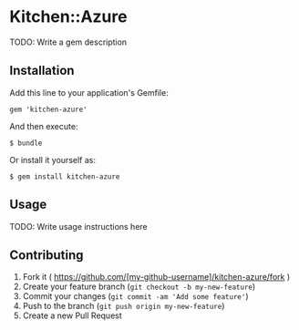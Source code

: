 # Kitchen::Azure

TODO: Write a gem description

## Installation

Add this line to your application's Gemfile:

    gem 'kitchen-azure'

And then execute:

    $ bundle

Or install it yourself as:

    $ gem install kitchen-azure

## Usage

TODO: Write usage instructions here

## Contributing

1. Fork it ( https://github.com/[my-github-username]/kitchen-azure/fork )
2. Create your feature branch (`git checkout -b my-new-feature`)
3. Commit your changes (`git commit -am 'Add some feature'`)
4. Push to the branch (`git push origin my-new-feature`)
5. Create a new Pull Request
